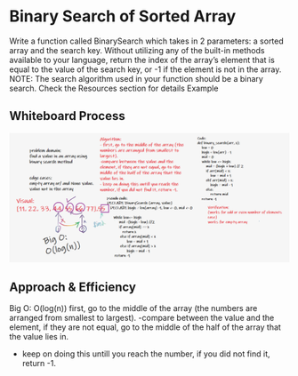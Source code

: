 # Binary Search of Sorted Array
Write a function called BinarySearch which takes in 2 parameters: a sorted array and the search key. Without utilizing any of the built-in methods available to your language, return the index of the array’s element that is equal to the value of the search key, or -1 if the element is not in the array.
NOTE: The search algorithm used in your function should be a binary search.
Check the Resources section for details
Example

## Whiteboard Process

![whiteboard](binary-search.PNG)

## Approach & Efficiency

Big O:
O(log(n))
first, go to the middle of the array (the numbers are arranged from smallest to largest).
-compare between the value and the element, if they are not equal, go to the middle of the half of the array that the value lies in.
- keep on doing this untill you reach the number, if you did not find it, return -1. 
